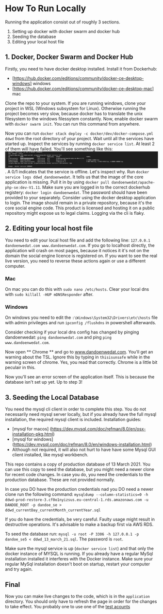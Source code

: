 # How To Run Locally
Running the application consist out of roughly 3 sections.

1. Setting up docker with docker swarm and docker hub
2. Seeding the database
3. Editing your local host file

## 1. Docker, Docker Swarm and Docker Hub
Firstly, you need to have docker desktop installed. Install it from Dockerhub: 

* [https://hub.docker.com/editions/community/docker-ce-desktop-windows] windows
* [https://hub.docker.com/editions/community/docker-ce-desktop-mac] mac

Clone the repo to your system. If you are running windows, clone your project in WSL (Windows subsystem for Linux). Otherwise running the project becomes very slow, because docker has to translate the unix filesystem to the windows filessytem constantly. Now, enable docker swarm with `docker swarm init`. You can run this command from anywhere.

Now you can run `docker stack deploy -c docker/dev/docker-compose.yml ddwd` from the root directory of your project. Wait until all the services have started up. Inspect the services by running `docker service list`. At least 2 of them will have failed. You'll see something like this: ![services status](./assets/status_services.png). A 0/1 indicates that the service is offline. Let's inspect why. Run `docker service logs ddwd_dandoenwedat`. It tells us that the image of the core application is missing. Pull it in by using `docker pull dandoenwedat/apache-php-se:dev-V1.11`. Make sure you are logged in to the correct dockerhub registery: `docker login dandoenwedat`. The password should have been provided to your separately. Consider using the docker desktop application to login. The image should remain in a private repository, because it's the core social engine code. This product is licensed and hosting it on a public repository might expose us to legal claims. Logging via the cli is flaky.

## 2. Editing your local host file
You need to edit your local host file and add the following line: `127.0.0.1 dandoenwedat.com www.dandoenwedat.com`. If you go to localhost directly, the application will crash on most pages, because it notices it it's not on the domain the social engine licence is registered on. If you want to see the real live version, you need to reverse these actions again or use a different computer.

### Mac
On mac you can do this with `sudo nano /etc/hosts`. Clear your local dns with `sudo killall -HUP mDNSResponder` after.

### Windows
On windows you need to edit the `:\Windows\System32\Drivers\etc\hosts` file with admin privileges and run `ipconfig /flushdns` in powershell afterwards. 

Consider checking if your local dns config has changed by pinging dandoenwedat: `ping dandoenwedat.com` and ping  `ping www.dandoenwedat.com`. 

Now open ** Chrome ** and go to www.dandoenwedat.com. You'll get an warning about the TSL. Ignore this by typing in `thisisunsafe` while in the warning screen of chrome. Yes, you read that correctly. Chrome is a little bit peculair in this. 

Now you'll see an error screen of the application itself. This is because the database isn't set up yet. Up to step 3!

## 3. Seeding the Local Database

You need the mysql cli client in order to complete this step. You do not necessarily need mysql server locally, but if you already have the full mysql installation, the required mysql client is included. Installation guides:

* [mysql for macos] (https://dev.mysql.com/doc/refman/8.0/en/osx-installation-pkg.html)
* [mysql for windows] (https://dev.mysql.com/doc/refman/8.0/en/windows-installation.html)
* Although not required, it will also not hurt to have have some Mysql GUI client installed, like mysql workbench.

This repo contains a copy of production database of 13 March 2021. You can use this copy to seed the database, but you might need a newer clone for recent code changes. In case you do, you need the credentials to the production database. These are not provided normally. 

In case you DO have the production credentials nad you DO need a newer clone run the following command: 
`mysqldump --column-statistics=0 -h ddwd-prod-restore-3.cf0o1nyizsus.eu-central-1.rds.amazonaws.com -u DANDOE_ROOT -p dandoe_se > ddwd_currentDay_currentMonth_currentYear.sql`

If you do have the credentials, be very careful. Faulty usage might result in destructive operations. It's advisable to make a backup first via AWS RDS. 

To seed the database run: `mysql -u root -P 3306 -h 127.0.0.1 -p dandoe_se5 < ddwd_13_march_21.sql`. The password is `root`.

Make sure the mysql service is up (`docker service list`) and that only the docker instance of MYSQL is running. If you already have a regular MySql installation installed it interferes with the Docker instance. Make sure your regular MySql installation doesn't boot on startup, restart your computer and try again.

## Final
Now you can make live changes to the code, which is in the `application` directory. You should only have to refresh the page in order for the changes to take effect. You probably one to use one of the [test acounts](./test_acounts.md)